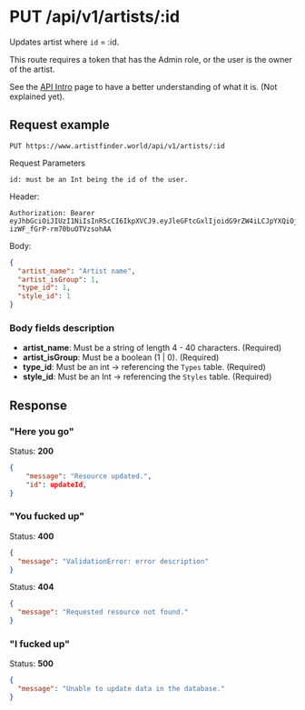 # PUT /api/v1/artists/:id

Updates artist where `id` = :id.

This route requires a token that has the Admin role, or the user is the owner of the artist.

See the [API Intro](https://docs.artistfinder.world/developper-docs/api) page to have a better understanding of what it is. (Not explained yet).

## Request example

```
PUT https://www.artistfinder.world/api/v1/artists/:id
```
Request Parameters
```
id: must be an Int being the id of the user.
```
Header:
```
Authorization: Bearer eyJhbGciOiJIUzI1NiIsInR5cCI6IkpXVCJ9.eyJleGFtcGxlIjoidG9rZW4iLCJpYXQiOjE1MTYyMzkwMjJ9.-1cuKLqVgi9GBF3Si-izWF_fGrP-rm70buOTVzsohAA
```
Body:
```json
{
  "artist_name": "Artist name",
  "artist_isGroup": 1,
  "type_id": 1,
  "style_id": 1
}
```

### Body fields description

- **artist_name**: Must be a string of length 4 - 40 characters. (Required)
- **artist_isGroup**: Must be a boolean (1 | 0). (Required)
- **type_id**: Must be an int -> referencing the `Types` table. (Required)
- **style_id**: Must be an Int -> referencing the `Styles` table. (Required)

## Response

### "Here you go"

Status: **200**
```json
{
    "message": "Resource updated.",
    "id": updateId,
}
```

### "You fucked up"

Status: **400**
```json
{
  "message": "ValidationError: error description"
}
```
Status: **404**
```json
{
  "message": "Requested resource not found."
}
```

### "I fucked up"

Status: **500**
```json
{
  "message": "Unable to update data in the database."
}
```